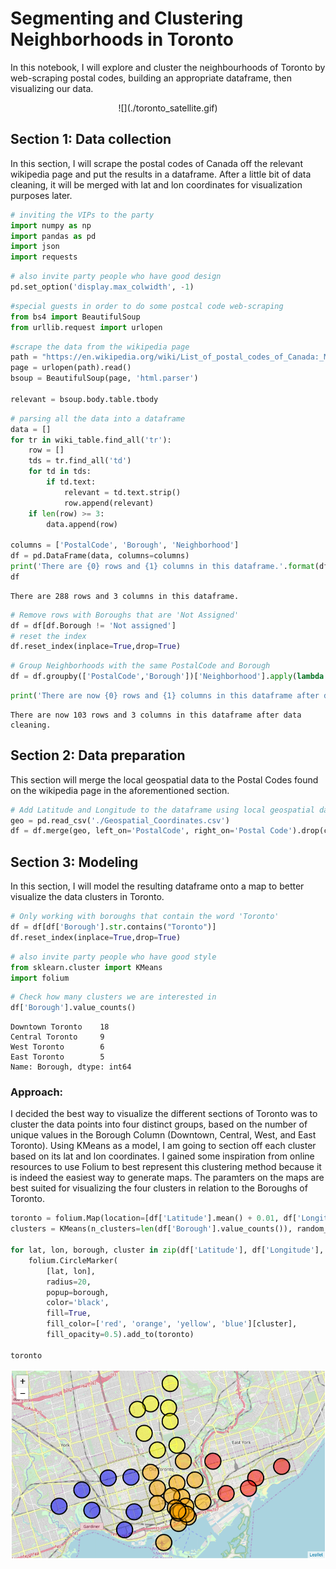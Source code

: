 # Segmenting and Clustering Neighborhoods in Toronto

In this notebook, I will explore and cluster the neighbourhoods of Toronto by web-scraping postal codes, building an appropriate dataframe, then visualizing our data.
<p align="center">
![](./toronto_satellite.gif)
   </p>


## Section 1: Data collection
In this section, I will scrape the postal codes of Canada off the relevant wikipedia page and put the results in a dataframe. After a little bit of data cleaning, it will be merged with lat and lon coordinates for visualization purposes later.


```python
# inviting the VIPs to the party
import numpy as np
import pandas as pd
import json
import requests
```


```python
# also invite party people who have good design
pd.set_option('display.max_colwidth', -1)
```


```python
#special guests in order to do some postcal code web-scraping
from bs4 import BeautifulSoup
from urllib.request import urlopen
```


```python
#scrape the data from the wikipedia page
path = "https://en.wikipedia.org/wiki/List_of_postal_codes_of_Canada:_M"
page = urlopen(path).read()
bsoup = BeautifulSoup(page, 'html.parser')

relevant = bsoup.body.table.tbody
```


```python
# parsing all the data into a dataframe
data = []
for tr in wiki_table.find_all('tr'):
    row = []
    tds = tr.find_all('td')
    for td in tds:    
        if td.text:
            relevant = td.text.strip()
            row.append(relevant)
    if len(row) >= 3:
        data.append(row)

columns = ['PostalCode', 'Borough', 'Neighborhood']
df = pd.DataFrame(data, columns=columns)
print('There are {0} rows and {1} columns in this dataframe.'.format(df.shape[0],df.shape[1]))
df
```

    There are 288 rows and 3 columns in this dataframe.
    


```python
# Remove rows with Boroughs that are 'Not Assigned'
df = df[df.Borough != 'Not assigned']
# reset the index
df.reset_index(inplace=True,drop=True)
```


```python
# Group Neighborhoods with the same PostalCode and Borough
df = df.groupby(['PostalCode','Borough'])['Neighborhood'].apply(lambda x: ','.join(x.astype(str))).reset_index()
```


```python
print('There are now {0} rows and {1} columns in this dataframe after data cleaning.'.format(df.shape[0],df.shape[1]))
```

    There are now 103 rows and 3 columns in this dataframe after data cleaning.
    

## Section 2: Data preparation
This section will merge the local geospatial data to the Postal Codes found on the wikipedia page in the aforementioned section.


```python
# Add Latitude and Longitude to the dataframe using local geospatial data
geo = pd.read_csv('./Geospatial_Coordinates.csv')
df = df.merge(geo, left_on='PostalCode', right_on='Postal Code').drop(columns=['Postal Code'])
```

## Section 3: Modeling
In this section, I will model the resulting dataframe onto a map to better visualize the data clusters in Toronto.


```python
# Only working with boroughs that contain the word 'Toronto'
df = df[df['Borough'].str.contains("Toronto")]
df.reset_index(inplace=True,drop=True)
```


```python
# also invite party people who have good style
from sklearn.cluster import KMeans
import folium
```


```python
# Check how many clusters we are interested in
df['Borough'].value_counts()
```




    Downtown Toronto    18
    Central Toronto     9 
    West Toronto        6 
    East Toronto        5 
    Name: Borough, dtype: int64



### Approach:
I decided the best way to visualize the different sections of Toronto was to cluster the data points into four distinct groups, based on the number of unique values in the Borough Column (Downtown, Central, West, and East Toronto). Using KMeans as a model, I am going to section off each cluster based on its lat and lon coordinates. I gained some inspiration from online resources to use Folium to best represent this clustering method because it is indeed the easiest way to generate maps. The paramters on the maps are best suited for visualizing the four clusters in relation to the Boroughs of Toronto. 


```python
toronto = folium.Map(location=[df['Latitude'].mean() + 0.01, df['Longitude'].mean()],zoom_start=11.5)
clusters = KMeans(n_clusters=len(df['Borough'].value_counts()), random_state=0).fit(np.stack((df['Latitude'], df['Longitude']),axis=1)).labels_

for lat, lon, borough, cluster in zip(df['Latitude'], df['Longitude'], df['Borough'], clusters):
    folium.CircleMarker(
        [lat, lon],
        radius=20,
        popup=borough,
        color='black',
        fill=True,
        fill_color=['red', 'orange', 'yellow', 'blue'][cluster],
        fill_opacity=0.5).add_to(toronto)  

toronto
```
<p align="center">
<img src="./clusters.png" >
    </p>
